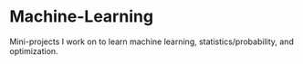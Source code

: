 # Machine-Learning
Mini-projects I work on to learn machine learning, statistics/probability, and optimization.
